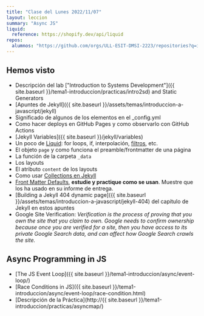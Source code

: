 ```yaml
---
title: "Clase del Lunes 2022/11/07"
layout: leccion
summary: "Async JS"
liquid:
  reference: https://shopify.dev/api/liquid
repos:
  alumnos: "https://github.com/orgs/ULL-ESIT-DMSI-2223/repositories?q=intro2sd"
---
```



## Hemos visto 

* Descripción del lab ["Introduction to Systems Development"]({{ site.baseurl }}/tema1-introduccion/practicas/intro2sd)  and Static Generators
* [Apuntes de Jekyll]({{ site.baseurl }}/assets/temas/introduccion-a-javascript/jekyll)
* Significado de algunos de los elementos en el _config.yml
* Como hacer deploys en GitHub Pages y como observarlo con GitHub Actions
* [Jekyll Variables]({{ site.baseurl }}/jekyll/variables)
* Un poco de [Liquid](page.liquid.reference): for loops, if, interpolación, [filtros](https://jekyllrb.com/docs/liquid/filters/), etc. 
* El objeto `page` y  como funciona el preamble/frontmatter de una página 
* La función de la carpeta `_data`
* Los layouts
* El atributo `content` de los layouts
* Como usar [Collections en Jekyll](https://jekyllrb.com/docs/collections/)
* [Front Matter Defaults](https://jekyllrb.com/docs/configuration/front-matter-defaults/), 
**estudie y practique como se usan**. Muestre que los ha usado  en su informe de entrega.
* [Building a Jekyll 404 dynamic page]({{ site.baseurl }}/assets/temas/introduccion-a-javascript/jekyll-404) del capítulo de Jekyll en estos apuntes
* Google Site Verification: *Verification is the process of proving that you own the site that you claim to own. Google needs to confirm ownership because once you are verified for a site, then you have access to its private Google Search data, and can affect how Google Search crawls the site.*

## Async Programming in JS

* [The JS Event Loop]({{ site.baseurl }}/tema1-introduccion/async/event-loop/)
* [Race Conditions in JS]({{ site.baseurl }}/tema1-introduccion/async/event-loop/race-condition.html)
* [Descripción de la Práctica](http://{{ site.baseurl }}/tema1-introduccion/practicas/asyncmap/)